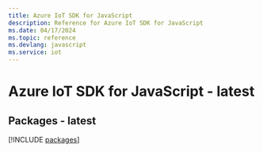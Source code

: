 ```yaml
---
title: Azure IoT SDK for JavaScript
description: Reference for Azure IoT SDK for JavaScript
ms.date: 04/17/2024
ms.topic: reference
ms.devlang: javascript
ms.service: iot
---
```

# Azure IoT SDK for JavaScript - latest
## Packages - latest
[!INCLUDE [packages](iot-index.md)]